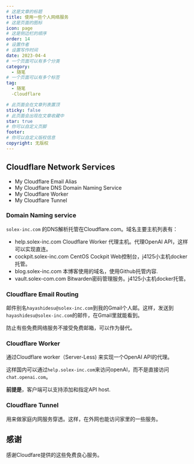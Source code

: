 ```yaml
---
# 这是文章的标题
title: 使用一些个人网络服务
# 这是页面的图标
icon: page
# 这是侧边栏的顺序
order: 14
# 设置作者
# 设置写作时间
date: 2023-04-4
# 一个页面可以有多个分类
category:
  - 随笔
# 一个页面可以有多个标签
tag:
  - 随笔
  -Cloudflare

# 此页面会在文章列表置顶
sticky: false
# 此页面会出现在文章收藏中
star: true
# 你可以自定义页脚
footer: 
# 你可以自定义版权信息
copyright: 无版权
---
```





## Cloudflare Network Services

- My Cloudflare Email Alias
- My Cloudflare DNS Domain Naming Service
- My Cloudflare Worker
- My Cloudflare Tunnel

### Domain Naming service

`solex-inc.com` 的DNS解析托管在Cloudflare.com。域名主要主机列表有：
- help.solex-inc.com  Cloudflare Worker 代理主机。代理OpenAI API，这样可以实现直连。
- cockpit.solex-inc.com CentOS Cockpit Web控制台，j4125小主机docker托管。
- blog.solex-inc.com 本博客使用的域名，使用Github托管内容.
- vault.solex-com.com Bitwarden密码管理服务。j4125小主机docker托管。


### Cloudflare Email Routing

邮件别名`hayashidesu@solex-inc.com`到我的Gmail个人邮。这样，发送到`hayashidesu@solex-inc.com`的邮件，在Gmail里就能看到。

防止有些免费网络服务不接受免费邮箱，可以作为替代。

### Cloudflare Worker

通过Cloudflare worker（Server-Less) 来实现一个OpenAI API的代理。

这样国内可以通过`help.solex-inc.com`来访问openAI，而不是直接访问`chat.openai.com`。

**前提是**，客户端可以支持添加和指定API host.


### Cloudflare Tunnel

用来做家庭内网服务穿透。这样，在外网也能访问家里的一些服务。


## 感谢

感谢Cloudfare提供的这些免费良心服务。